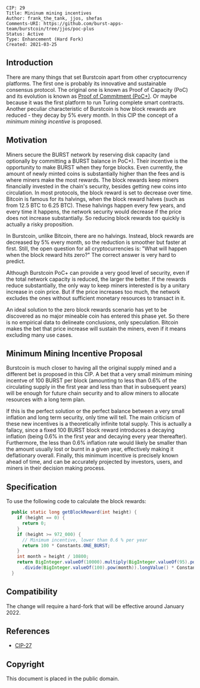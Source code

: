     CIP: 29
    Title: Mininum mining incentives
    Author: frank_the_tank, jjos, shefas
    Comments-URI: https://github.com/burst-apps-team/burstcoin/tree/jjos/poc-plus
    Status: Active
    Type: Enhancement (Hard Fork)
    Created: 2021-03-25

## Introduction

There are many things that set Burstcoin apart from other cryptocurrency platforms.
The first one is probably its innovative and sustainable consensus protocol.
The original one is known as Proof of Capacity (PoC) and its evolution is known as [Proof of Commitment (PoC+)](cip-0027.md).
Or maybe because it was the first platform to run Turing complete smart contracts.
Another peculiar characteristic of Burstcoin is how block rewards are reduced - they decay by 5% every month.
In this CIP the concept of a *minimum mining incentive* is proposed.

## Motivation

Miners secure the BURST network by reserving disk capacity (and optionally by committing a BURST balance in PoC+).
Their incentive is the opportunity to make BURST when they forge blocks.
Even currently, the amount of newly minted coins is substantially higher than the fees and is where miners make the most rewards.
The block rewards keep miners financially invested in the chain's security, besides getting new coins into circulation.
In most protocols, the block reward is set to decrease over time.
Bitcoin is famous for its halvings, when the block reward halves (such as from 12.5 BTC to 6.25 BTC). These halvings happen every few years, and every time it happens, the network security would decrease if the price does not increase substantially. So reducing block rewards too quickly is actually a risky proposition.

In Burstcoin, unlike Bitcoin, there are no halvings. Instead, block rewards are decreased by 5% every month, so the reduction is smoother but faster at first. Still, the open question for all cryptocurrencies is: "What will happen when the block reward hits zero?" The correct answer is very hard to predict.

Although Burstcoin PoC+ can provide a very good level of security, even if the total network capacity is reduced, the larger the better.
If the rewards reduce substantially, the only way to keep miners interested is by a unitary increase in coin price.
But if the price increases too much, the network excludes the ones without sufficient monetary resources to transact in it.

An ideal solution to the zero block rewards scenario has yet to be discovered as no major mineable coin has entered this phase yet.
So there is no empirical data to delineate conclusions, only speculation.
Bitcoin makes the bet that price increase will sustain the miners, even if it means excluding many use cases.

## Minimum Mining Incentive Proposal

Burstcoin is much closer to having all the original supply mined and a different bet is proposed in this CIP.
A bet that a very small minimum mining incentve of 100 BURST per block (amounting to less than 0.6% of the circulating supply in the first year and less than that in subsequent years) will be enough for future chain security and to allow miners to allocate resources with a long term plan.

If this is the perfect solution or the perfect balance between a very small inflation and long term security, only time will tell.
The main criticism of these new incentives is a theoretically infinite total supply.
This is actually a fallacy, since a fixed 100 BURST block reward introduces a decaying inflation (being 0.6% in the first year and decaying every year thereafter).
Furthermore, the less than 0.6% inflation rate would likely be smaller than the amount usually lost or burnt in a given year, effectively making it deflationary overall.
Finally, this minimum incentive is precisely known ahead of time, and can be accurately projected by investors, users, and miners in their decision making process.


## Specification

To use the following code to calculate the block rewards:
```java
  public static long getBlockReward(int height) {
	if (height == 0) {
	  return 0;
	}
	if (height >= 972_000) {
	  // Minimum incentive, lower than 0.6 % per year
	  return 100 * Constants.ONE_BURST;
	}
	int month = height / 10800;
	return BigInteger.valueOf(10000).multiply(BigInteger.valueOf(95).pow(month))
	  .divide(BigInteger.valueOf(100).pow(month)).longValue() * Constants.ONE_BURST;
  }
```

## Compatibility

The change will require a hard-fork that will be effective around January 2022.

## References

* [CIP-27](cip-0027.md)

## Copyright

This document is placed in the public domain.
